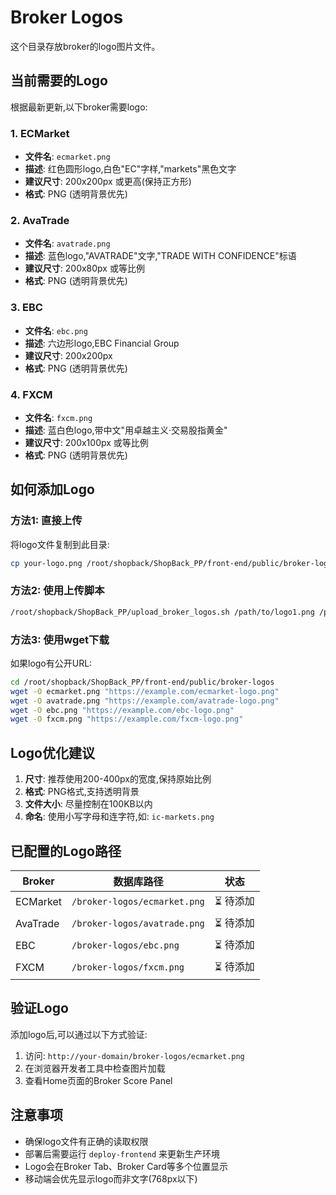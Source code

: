 # Broker Logos

这个目录存放broker的logo图片文件。

## 当前需要的Logo

根据最新更新,以下broker需要logo:

### 1. ECMarket
- **文件名**: `ecmarket.png`
- **描述**: 红色圆形logo,白色"EC"字样,"markets"黑色文字
- **建议尺寸**: 200x200px 或更高(保持正方形)
- **格式**: PNG (透明背景优先)

### 2. AvaTrade
- **文件名**: `avatrade.png`
- **描述**: 蓝色logo,"AVATRADE"文字,"TRADE WITH CONFIDENCE"标语
- **建议尺寸**: 200x80px 或等比例
- **格式**: PNG (透明背景优先)

### 3. EBC
- **文件名**: `ebc.png`
- **描述**: 六边形logo,EBC Financial Group
- **建议尺寸**: 200x200px
- **格式**: PNG (透明背景优先)

### 4. FXCM
- **文件名**: `fxcm.png`
- **描述**: 蓝白色logo,带中文"用卓越主义·交易股指黄金"
- **建议尺寸**: 200x100px 或等比例
- **格式**: PNG (透明背景优先)

## 如何添加Logo

### 方法1: 直接上传
将logo文件复制到此目录:
```bash
cp your-logo.png /root/shopback/ShopBack_PP/front-end/public/broker-logos/
```

### 方法2: 使用上传脚本
```bash
/root/shopback/ShopBack_PP/upload_broker_logos.sh /path/to/logo1.png /path/to/logo2.png
```

### 方法3: 使用wget下载
如果logo有公开URL:
```bash
cd /root/shopback/ShopBack_PP/front-end/public/broker-logos
wget -O ecmarket.png "https://example.com/ecmarket-logo.png"
wget -O avatrade.png "https://example.com/avatrade-logo.png"
wget -O ebc.png "https://example.com/ebc-logo.png"
wget -O fxcm.png "https://example.com/fxcm-logo.png"
```

## Logo优化建议

1. **尺寸**: 推荐使用200-400px的宽度,保持原始比例
2. **格式**: PNG格式,支持透明背景
3. **文件大小**: 尽量控制在100KB以内
4. **命名**: 使用小写字母和连字符,如: `ic-markets.png`

## 已配置的Logo路径

| Broker | 数据库路径 | 状态 |
|--------|-----------|------|
| ECMarket | `/broker-logos/ecmarket.png` | ⏳ 待添加 |
| AvaTrade | `/broker-logos/avatrade.png` | ⏳ 待添加 |
| EBC | `/broker-logos/ebc.png` | ⏳ 待添加 |
| FXCM | `/broker-logos/fxcm.png` | ⏳ 待添加 |

## 验证Logo

添加logo后,可以通过以下方式验证:

1. 访问: `http://your-domain/broker-logos/ecmarket.png`
2. 在浏览器开发者工具中检查图片加载
3. 查看Home页面的Broker Score Panel

## 注意事项

- 确保logo文件有正确的读取权限
- 部署后需要运行 `deploy-frontend` 来更新生产环境
- Logo会在Broker Tab、Broker Card等多个位置显示
- 移动端会优先显示logo而非文字(768px以下)

